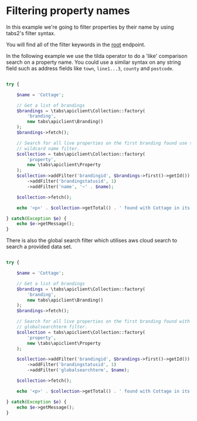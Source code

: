 # Filtering property names
In this example we're going to filter properties by their name by using tabs2's filter syntax.

You will find all of the filter keywords in the [root](../root) endpoint.

In the following example we use the tilda operator to do a 'like' comparison
search on a property name.  You could use a similar syntax on any string field
such as address fields like `town`, `line1...3`, `county` and `postcode`. 

```php

try {

    $name = 'Cottage';

    // Get a list of brandings
    $brandings = \tabs\apiclient\Collection::factory(
        'branding',
        new tabs\apiclient\Branding()
    );
    $brandings->fetch();

    // Search for all live properties on the first branding found use the
    // wildcard name filter.
    $collection = tabs\apiclient\Collection::factory(
        'property',
        new \tabs\apiclient\Property
    );
    $collection->addFilter('brandingid', $brandings->first()->getId())
        ->addFilter('brandingstatusid', 1)
        ->addFilter('name', '~' . $name);

    $collection->fetch();

    echo '<p>' . $collection->getTotal() . ' found with Cottage in its name.</p>';

} catch(Exception $e) {
    echo $e->getMessage();
}

```

There is also the global search filter which utilises aws cloud search to search 
a provided data set.

```php

try {

    $name = 'Cottage';

    // Get a list of brandings
    $brandings = \tabs\apiclient\Collection::factory(
        'branding',
        new tabs\apiclient\Branding()
    );
    $brandings->fetch();

    // Search for all live properties on the first branding found with the
    // globalsearchterm filter.
    $collection = tabs\apiclient\Collection::factory(
        'property',
        new \tabs\apiclient\Property
    );

    $collection->addFilter('brandingid', $brandings->first()->getId())
        ->addFilter('brandingstatusid', 1)
        ->addFilter('globalsearchterm', $name);

    $collection->fetch();

    echo '<p>' . $collection->getTotal() . ' found with Cottage in its name.</p>';

} catch(Exception $e) {
    echo $e->getMessage();
}

```